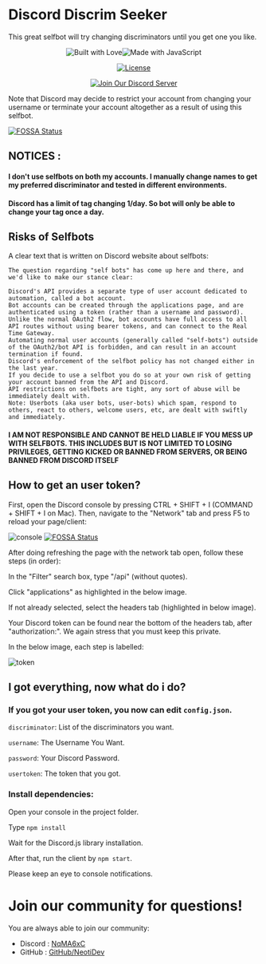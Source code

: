 # Discord Discrim Seeker
This great selfbot will try changing discriminators until you get one you like.

<div align="center">

  <p>
<img src="https://forthebadge.com/images/badges/built-with-love.svg" alt="Built with Love"><!--
--><img src="https://forthebadge.com/images/badges/made-with-javascript.svg" alt="Made with JavaScript">
  </p>

<p>
  <a href="https://github.com/NeotiDev/Discord-Discrim-Seeker/blob/master/LICENSE.md"><img src="https://img.shields.io/github/license/NeotiDev/Discord-Discrim-Seeker.svg?style=for-the-badge" alt="License"></a>
  </p>
  
  <p>
    <p>
    <a href="https://discord.gg/NqMA6xC"><img src="https://discordapp.com/api/guilds/478157155279699971/widget.png?style=banner2" alt="Join Our Discord Server"/></a>
  </p>
  </div>

Note that Discord may decide to restrict your account from changing your username or terminate your account altogether as a result of using this selfbot.


[![FOSSA Status](https://app.fossa.io/api/projects/git%2Bgithub.com%2FNeotiDev%2FDiscord-Discrim-Seeker.svg?type=large)](https://app.fossa.io/projects/git%2Bgithub.com%2FNeotiDev%2FDiscord-Discrim-Seeker?ref=badge_large)

## NOTICES : 
#### I don't use selfbots on both my accounts. I manually change names to get my preferred discriminator and tested in different environments.

#### Discord has a limit of tag changing 1/day. So bot will only be able to change your tag once a day.

## Risks of Selfbots
A clear text that is written on Discord website about selfbots:
```
The question regarding "self bots" has come up here and there, and we'd like to make our stance clear:

Discord's API provides a separate type of user account dedicated to automation, called a bot account.
Bot accounts can be created through the applications page, and are authenticated using a token (rather than a username and password).
Unlike the normal OAuth2 flow, bot accounts have full access to all API routes without using bearer tokens, and can connect to the Real Time Gateway.
Automating normal user accounts (generally called "self-bots") outside of the OAuth2/bot API is forbidden, and can result in an account termination if found.
Discord's enforcement of the selfbot policy has not changed either in the last year.
If you decide to use a selfbot you do so at your own risk of getting your account banned from the API and Discord.
API restrictions on selfbots are tight, any sort of abuse will be immediately dealt with.
Note: Userbots (aka user bots, user-bots) which spam, respond to others, react to others, welcome users, etc, are dealt with swiftly and immediately.
```
#### I AM NOT RESPONSIBLE AND CANNOT BE HELD LIABLE IF YOU MESS UP WITH SELFBOTS. THIS INCLUDES BUT IS NOT LIMITED TO LOSING PRIVILEGES, GETTING KICKED OR BANNED FROM SERVERS, OR BEING BANNED FROM DISCORD ITSELF

## How to get an user token?

First, open the Discord console by pressing CTRL + SHIFT + I (COMMAND + SHIFT + I on Mac). Then, navigate to the "Network" tab and press F5 to reload your page/client:

![console](https://discordhelp.net/image/network-refresh.png)
[![FOSSA Status](https://app.fossa.io/api/projects/git%2Bgithub.com%2FNeotiDev%2FDiscord-Discrim-Seeker.svg?type=shield)](https://app.fossa.io/projects/git%2Bgithub.com%2FNeotiDev%2FDiscord-Discrim-Seeker?ref=badge_shield)

After doing refreshing the page with the network tab open, follow these steps (in order):

In the "Filter" search box, type "/api" (without quotes).

Click "applications" as highlighted in the below image.

If not already selected, select the headers tab (highlighted in below image).

Your Discord token can be found near the bottom of the headers tab, after "authorization:". We again stress that you must keep this private.

In the below image, each step is labelled:

![token](https://discordhelp.net/image/api-search-authorization.png)

## I got everything, now what do i do?

### If you got your user token, you now can edit `config.json`.

`discriminator`: List of the discriminators you want.

`username`: The Username You Want.

`password`: Your Discord Password.

`usertoken`: The token that you got.

### Install dependencies:

Open your console in the project folder.

Type `npm install`

Wait for the Discord.js library installation.

After that, run the client by `npm start`.

Please keep an eye to console notifications.

# Join our community for questions!

You are always able to join our community:

- Discord : [NqMA6xC](https://discord.gg/NqMA6xC)
- GitHub  : [GitHub/NeotiDev](https://github.com/NeotiDev)